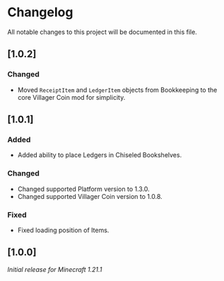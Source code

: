 # Changelog

All notable changes to this project will be documented in this file.

## [1.0.2]

### Changed

- Moved `ReceiptItem` and `LedgerItem` objects from Bookkeeping to the core Villager Coin mod for simplicity.

## [1.0.1]

### Added

- Added ability to place Ledgers in Chiseled Bookshelves.

### Changed

- Changed supported Platform version to 1.3.0.
- Changed supported Villager Coin version to 1.0.8.

### Fixed

- Fixed loading position of Items.

## [1.0.0]

_Initial release for Minecraft 1.21.1_